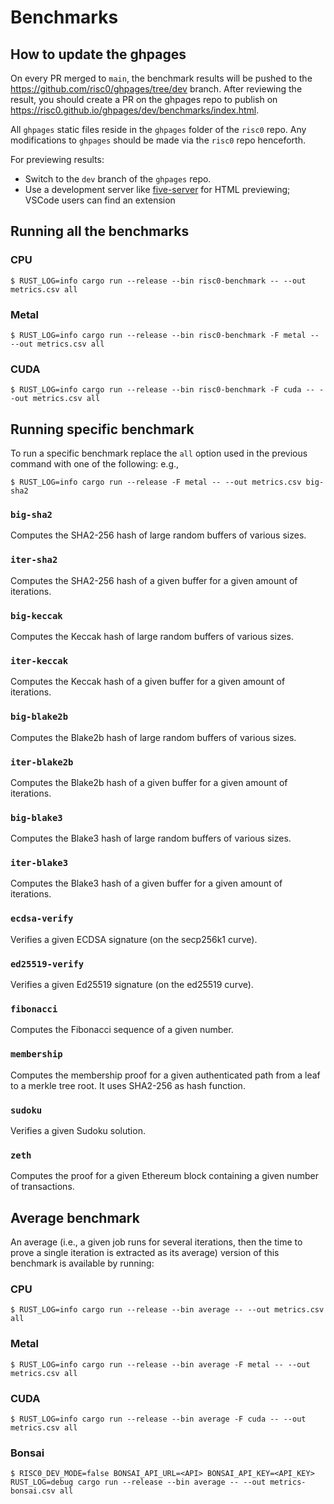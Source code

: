 # Benchmarks

## How to update the ghpages
On every PR merged to `main`, the benchmark results will be pushed to the https://github.com/risc0/ghpages/tree/dev branch. After reviewing the result, you should create a PR on the ghpages repo to publish on https://risc0.github.io/ghpages/dev/benchmarks/index.html.

All `ghpages` static files reside in the `ghpages` folder of the `risc0` repo. Any modifications to `ghpages` should be made via the `risc0` repo henceforth.

For previewing results:

- Switch to the `dev` branch of the `ghpages` repo.
- Use a development server like [five-server](https://github.com/yandeu/five-server) for HTML previewing; VSCode users can find an extension

## Running all the benchmarks

### CPU

```console
$ RUST_LOG=info cargo run --release --bin risc0-benchmark -- --out metrics.csv all
```

### Metal

```console
$ RUST_LOG=info cargo run --release --bin risc0-benchmark -F metal -- --out metrics.csv all
```

### CUDA

```console
$ RUST_LOG=info cargo run --release --bin risc0-benchmark -F cuda -- --out metrics.csv all
```

## Running specific benchmark
To run a specific benchmark replace the `all` option used in the previous command with one of the following:
e.g.,
```console
$ RUST_LOG=info cargo run --release -F metal -- --out metrics.csv big-sha2
```

### `big-sha2`

Computes the SHA2-256 hash of large random buffers of various sizes.

### `iter-sha2`

Computes the SHA2-256 hash of a given buffer for a given amount of iterations.

### `big-keccak`

Computes the Keccak hash of large random buffers of various sizes.

### `iter-keccak`

Computes the Keccak hash of a given buffer for a given amount of iterations.

### `big-blake2b`

Computes the Blake2b hash of large random buffers of various sizes.

### `iter-blake2b`

Computes the Blake2b hash of a given buffer for a given amount of iterations.

### `big-blake3`

Computes the Blake3 hash of large random buffers of various sizes.

### `iter-blake3`

Computes the Blake3 hash of a given buffer for a given amount of iterations.

### `ecdsa-verify`

Verifies a given ECDSA signature (on the secp256k1 curve).

### `ed25519-verify`

Verifies a given Ed25519 signature (on the ed25519 curve).

### `fibonacci`

Computes the Fibonacci sequence of a given number.

### `membership`

Computes the membership proof for a given authenticated path from a leaf to a merkle tree root. It uses SHA2-256 as hash function.

### `sudoku`

Verifies a given Sudoku solution.

### `zeth`

Computes the proof for a given Ethereum block containing a given number of transactions.

## Average benchmark
An average (i.e., a given job runs for several iterations, then the time to prove a single iteration is extracted as its average) version of this benchmark is available by running:

### CPU

```console
$ RUST_LOG=info cargo run --release --bin average -- --out metrics.csv all
```

### Metal

```console
$ RUST_LOG=info cargo run --release --bin average -F metal -- --out metrics.csv all
```

### CUDA

```console
$ RUST_LOG=info cargo run --release --bin average -F cuda -- --out metrics.csv all
```

### Bonsai
```console
$ RISC0_DEV_MODE=false BONSAI_API_URL=<API> BONSAI_API_KEY=<API_KEY> RUST_LOG=debug cargo run --release --bin average -- --out metrics-bonsai.csv all
```
